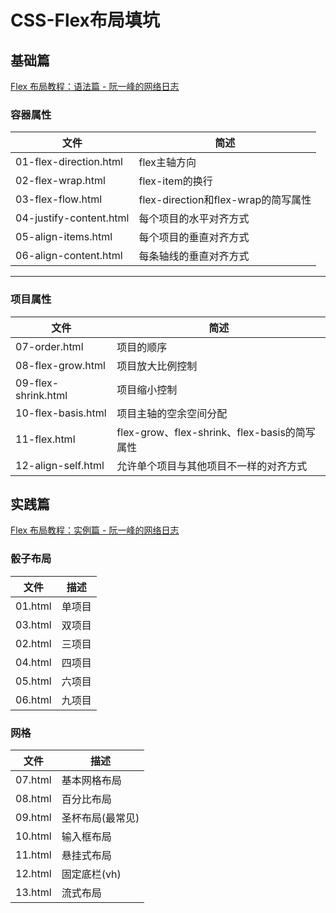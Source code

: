 # CSS-Flex布局填坑

## 基础篇

[Flex 布局教程：语法篇 - 阮一峰的网络日志](http://www.ruanyifeng.com/blog/2015/07/flex-grammar.html)

### 容器属性
文件|简述
-|-
01-flex-direction.html|flex主轴方向
02-flex-wrap.html|flex-item的换行
03-flex-flow.html|flex-direction和flex-wrap的简写属性
04-justify-content.html|每个项目的水平对齐方式
05-align-items.html|每个项目的垂直对齐方式
06-align-content.html|每条轴线的垂直对齐方式

---

### 项目属性
文件|简述
-|-
07-order.html|项目的顺序
08-flex-grow.html|项目放大比例控制
09-flex-shrink.html|项目缩小控制
10-flex-basis.html|项目主轴的空余空间分配
11-flex.html|flex-grow、flex-shrink、flex-basis的简写属性
12-align-self.html|允许单个项目与其他项目不一样的对齐方式

## 实践篇

[Flex 布局教程：实例篇 - 阮一峰的网络日志](http://www.ruanyifeng.com/blog/2015/07/flex-examples.html)

### 骰子布局

文件|描述
-|-
01.html|单项目
03.html|双项目
02.html|三项目
04.html|四项目
05.html|六项目
06.html|九项目

### 网格

文件|描述
-|-
07.html|基本网格布局
08.html|百分比布局
09.html|圣杯布局(最常见)
10.html|输入框布局
11.html|悬挂式布局
12.html|固定底栏(vh)
13.html|流式布局
